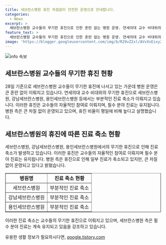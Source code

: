 ```yaml
---
title: 세브란스병원 휴진 차질없이 안전한 운영으로 안내합니다.
categories:
  - News
excerpt: >
  세브란스병원 교수들의 무기한 휴진으로 인한 혼란 없는 병원 운영. 연세의대 교수 비대위의 무기한 휴진으로 세브란스병원, 강남세브란스병원, 용인세브란스병원에서 일부 진료 축소. 입원 병동, 응급실, 중환자실, 투석실, 분만실 등 필수 진료는 유지. 관계자는 운영에 큰 차질 없다며 금요일에는 휴진 비율 높다고 설명.
feature_text: >
  세브란스병원 교수들의 무기한 휴진으로 인한 혼란 없는 병원 운영. 연세의대 교수 비대위의 무기한 휴진으로 세브란스병원, 강남세브란스병원, 용인세브란스병원에서 일부 진료 축소. 입원 병동, 응급실, 중환자실, 투석실, 분만실 등 필수 진료는 유지. 관계자는 운영에 큰 차질 없다며 금요일에는 휴진 비율 높다고 설명.
image: 'https://blogger.googleusercontent.com/img/b/R29vZ2xl/AVvXsEixyZcFfHzMRdzZMjFBmAUKJYCLCGyLL1o632UiGVXcaFdKo_bkvkuCioo0uUKlGfBVcT3P84aROyZIXSBEx3Aw5nCQ3pTgDom1WDC4m8eifvWiAmWEEVb4x6G_l8C0QH225ldMjyaFvpxGEBGNO37VmDTDMHGhJPq73UglMfDca1-0aw/s1600/blogspot.png'
---
```


<p><img src="https://blogger.googleusercontent.com/img/b/R29vZ2xl/AVvXsEixyZcFfHzMRdzZMjFBmAUKJYCLCGyLL1o632UiGVXcaFdKo_bkvkuCioo0uUKlGfBVcT3P84aROyZIXSBEx3Aw5nCQ3pTgDom1WDC4m8eifvWiAmWEEVb4x6G_l8C0QH225ldMjyaFvpxGEBGNO37VmDTDMHGhJPq73UglMfDca1-0aw/s1600/blogspot.png" alt="info 속보" /></p>

<h2 data-ke-size="size26">세브란스병원 교수들의 무기한 휴진 현황</h2>

<p data-ke-size="size16">28일 기준으로 세브란스병원 교수들이 무기한 휴진에 나서고 있는 가운데 병원 운영은 큰 혼란 없이 이뤄지고 있습니다. 연세의대 교수 비대위의 무기한 휴진으로 세브란스병원, 강남세브란스병원, 용인세브란스병원 등에서는 부분적인 진료 축소가 이뤄지고 있습니다. 이러한 휴진은 교수들의 자율적인 참여로 이뤄지며, 필수 분야 진료는 유지됩니다. 병원 측은 큰 차질 없이 운영되고 있으며, 휴진 비율이 평일에 비해 높다고 설명했습니다.</p>

<h2 data-ke-size="size26">세브란스병원의 휴진에 따른 진료 축소 현황</h2>

<p data-ke-size="size16">세브란스병원, 강남세브란스병원, 용인세브란스병원에서의 무기한 휴진으로 인해 진료 축소가 발생하고 있습니다. 이러한 휴진은 교수들의 자율적인 참여로 이뤄지며 필수 분야 진료는 유지됩니다. 병원 측은 휴진으로 인해 일부 진료가 축소되고 있지만, 큰 차질 없이 운영되고 있다고 밝혔습니다.</p>

<table style="width: 100%;" border="1">
<tbody>
<tr>
<td style="text-align: center; height: 17px;"><b>병원명</b></td>
<td style="text-align: center; height: 17px;"><b>진료 축소 현황</b></td>
</tr>
<tr>
<td style="text-align: center; height: 17px;">세브란스병원</td>
<td style="text-align: center; height: 17px;">부분적인 진료 축소</td>
</tr>
<tr>
<td style="text-align: center; height: 17px;">강남세브란스병원</td>
<td style="text-align: center; height: 17px;">부분적인 진료 축소</td>
</tr>
<tr>
<td style="text-align: center; height: 17px;">용인세브란스병원</td>
<td style="text-align: center; height: 17px;">부분적인 진료 축소</td>
</tr>
</tbody>
</table>

<p data-ke-size="size16">이러한 진료 축소는 교수들의 무기한 휴진으로 이뤄지고 있으며, 세브란스병원 측은 필수 분야 진료는 계속 유지되고 있음을 강조하고 있습니다.</p>
유용한 생활 정보가 필요하시다면, <a href="https://qoogle.tistory.com" rel="dofollow">qoogle.tistory.com</a>


